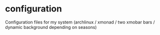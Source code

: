 # configuration
Configuration files for my system (archlinux / xmonad / two xmobar bars / dynamic background depending on seasons)
